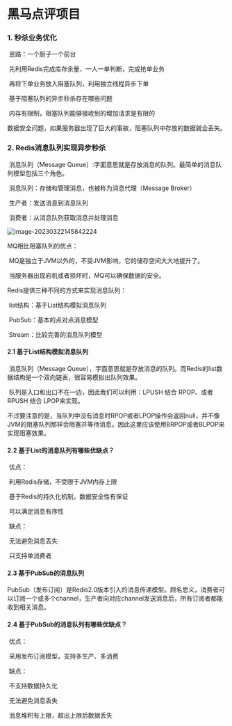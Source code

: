 # 黑马点评项目

### 1. 秒杀业务优化

​	思路：一个厨子一个前台

​		先利用Redis完成库存余量、一人一单判断，完成抢单业务

​		再将下单业务放入阻塞队列，利用独立线程异步下单

​	基于阻塞队列的异步秒杀存在哪些问题

​		内存有限制，阻塞队列能够接收到的增加请求是有限的

​		数据安全问题，如果服务器出现了巨大的事故，阻塞队列中存放的数据就会丢失。

### 2. Redis消息队列实现异步秒杀

​	消息队列（Message Queue）:字面意思就是存放消息的队列。最简单的消息队列模型包括三个角色。

​	消息队列：存储和管理消息，也被称为消息代理（Message Broker）

​	生产者：发送消息到消息队列

​	消费者：从消息队列获取消息并处理消息

![image-20230322145842224](C:\Users\Asphyxia\AppData\Roaming\Typora\typora-user-images\image-20230322145842224.png)

MQ相比阻塞队列的优点：

​	MQ是独立于JVM以外的，不受JVM影响，它的储存空间大大地提升了。

​	当服务器出现宕机或者损坏时，MQ可以确保数据的安全。

Redis提供三种不同的方式来实现消息队列：

​	list结构：基于List结构模拟消息队列

​	PubSub：基本的点对点消息模型

​	Stream：比较完善的消息队列模型

#### 		2.1 基于List结构模拟消息队列

​		消息队列（Message Queue），字面意思就是存放消息的队列。而Redis的list数据结构是一个双向链表，很容易模拟出队列效果。

​		队列是入口和出口不在一边，因此我们可以利用：LPUSH 结合 RPOP、或者 RPUSH 结合 LPOP来实现。

​		不过要注意的是，当队列中没有消息时RPOP或者LPOP操作会返回null，并不像JVM的阻塞队列那样会阻塞并等待消息。因此这里应该使用BRPOP或者BLPOP来实现阻塞效果。

#### 	2.2 基于List的消息队列有哪些优缺点？

​		优点：

​			利用Redis存储，不受限于JVM内存上限

​			基于Redis的持久化机制，数据安全性有保证

​			可以满足消息有序性

​		缺点：

​			无法避免消息丢失

​			只支持单消费者

#### 	2.3 基于PubSub的消息队列

​		PubSub（发布订阅）是Redis2.0版本引入的消息传递模型。顾名思义，消费者可以订阅一个或多个channel，生产者向对应channel发送消息后，所有订阅者都能收到相关消息。 

#### 	2.4 基于PubSub的消息队列有哪些优缺点？

​		优点：

​			采用发布订阅模型，支持多生产、多消费

​		缺点：

​			不支持数据持久化

​			无法避免消息丢失

​			消息堆积有上限，超出上限后数据丢失

